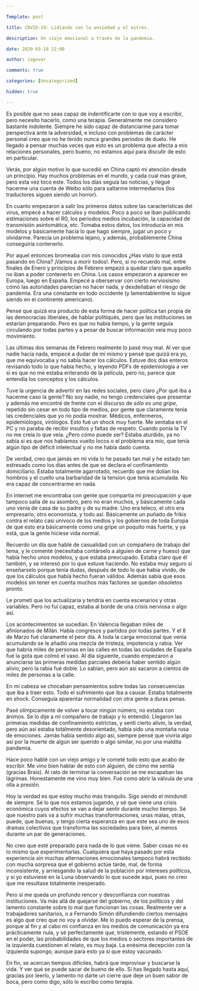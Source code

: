 ```yaml
---

Template: post

title: COVID-19: Lidiando con la ansiedad y el estrés.

description: Un viaje emocional a través de la pandemia.

date: 2020-03-18 22:00

author: iagovar

comments: true

categories: [Uncategorized]

hidden: true

---
```



Es posible que no seas capaz de indentificarte con lo que voy a escribir, pero necesito hacerlo, como una terapia. Generalmente me considero bastante indolente. Siempre he sido capaz de distanciarme para tomar perspectiva ante la adversidad, e incluso con problemas de carácter personal creo que no he tenido nunca grandes periodos de duelo. He llegado a pensar muchas veces que esto es un problema que afecta a mis relaciones personales, pero bueno, no estamos aquí para discutir de esto en particular.

Verás, por algún motivo lo que sucedió en China captó mi atención desde un principio. Hay muchos problemas en el mundo, y cada cual mas grave, pero esta vez toco este. Todos los días seguía las noticias, y llegué hacerme una cuenta de Weibo sólo para saltarme intermediarios (los traductores siguen siendo un horror).

En cuanto empezaron a salir los primeros datos sobre las características del virus, empecé a hacer cálculos y modelos. Poco a poco se iban publicando estimaciones sobre el R0, los periodos medios incubación, la capacidad de transmisión asintomática, etc. Tomaba estos datos, los introducía en mis modelos y básicamente hacía lo que hago siempre, jugar un poco y olvidarme. Parecía un problema lejano, y además, probablemente China conseguiría contenerlo.

Por aquel entonces bromeaba con mis conocidos ¿Has visto lo que está pasando en China? ¡Vamos a morir todos!. Pero, si no recuerdo mal, entre finales de Enero y principios de Febrero empezó a quedar claro que aquello no iban a poder contenerlo en China. Los casos empezaron a aparecer en Europa, luego en España. Empecé a oberservar con cierto nerviosismo cómo las autoridades parecían no hacer nada, y desdeñaban el riesgo de pandemia. Era una constante en todo occidente (y lamentablemtne lo sigue siendo en el continente americano).

Pensé que quizá era producto de esta forma de hacer política tan propia de las democracias liberales, de hablar politiqués, pero que las instituciones se estarían preparando. Pero es que no había tiempo, y la gente seguía circulando por todas partes y a pesar de buscar información veía muy poco movimiento.

Las últimas dos semanas de Febrero realmente lo pasé muy mal. Al ver que nadie hacía nada, empecé a dudar de mi mismo y pensé que quizá era yo, que me equivocaba y no sabía hacer los cálculos. Estuve dos días enteros revisando todo lo que había hecho, y leyendo PDFs de epidemiología a ver si es que no me estaba enterando de la película, pero no, parece que entendía los conceptos y los cálculos.

Tuve la urgencia de advertir en las redes sociales, pero claro ¿Por qué iba a hacerme caso la gente? No soy nadie, no tengo credenciales que presentar y además me encontré de frente con el discurso de <i>sólo es una gripe</i>, repetido sin cesar en todo tipo de medios, por gente que claramente tenía las credenciales que yo no podía mostrar. Médicos, enfermeros, epidemiólogos, virólogos. Esto fué un shock muy fuerte. Me sentaba en el PC y no paraba de recibir insultos y faltas de respeto. Cuando ponía la TV no me creía lo que veía. ¿Pero cómo puede ser? Estaba aturdido, ya no sabía si es que nos habíamos vuelto locos o el problema era mío, que tenía algún tipo de déficit intelectual y no me había dado cuenta.

De verdad, creo que jamás en mi vida lo he pasado tan mal y he estado tan estresado como los días antes de que se declara el confinamiento domiciliario. Estaba totalmente agarrotado, recuerdo que me dolían los hombros y el cuello una barbaridad de la tensíon que tenía acumulada. No era capaz de concentrarme en nada.

En Internet me encontraba con gente que compartía mi preocupación y que tampoco salía de su asombro, pero no eran muchos, y básicamente cada uno venía de casa de su padre y de su madre. Uno era teleco, el otro era empresario, otro economista, y todo así. Básicamente un puñado de frikis contra el relato casi unívoco de los medios y los gobiernos de toda Europa de que esto era básicamente como una gripe un poquito más fuerte, y ya está, que la gente hiciese vida normal.

Recuerdo un día que hablé de casualidad con un compañero de trabajo del tema, y le comenté (necesitaba contárselo a alguien de carne y hueso) que había hecho unos modelos, y que estaba preocupado. Estaba claro que él también, y se interesó por lo que estuve haciendo. No estaba muy seguro si enseñarselo porque tenía dudas, después de todo lo que había vivido, de que los cálculos que había hecho fueran válidos. Además sabía que esos modelos sin tener en cuenta muchos más factores se quedan obsoletos pronto.

Le prometí que los actualizaría y tendría en cuenta escenarios y otras variables. Pero no fuí capaz, estaba al borde de una crisis nerviosa o algo así.

Los acontecimientos se sucedían. En Valencia llegaban miles de afinionados de Milán. Había congresos y partidos por todas partes. Y el 8 de Marzo fué claramente el peor día. A toda la carga emocional que venía acumulando se le añadió una mezcla de tristeza, impotencia y rabia. Ver que habría miles de personas en las calles en todas las ciudades de España fué la gota que colmó el vaso. Al día siguiente, cuando empezaron a anunciarse las primeras medidas parciales debería haber sentido algún alivio, pero la rabia fué doble. Lo sabían, pero aún así sacaron a cientos de miles de personas a la calle.

En mi cabeza se chocaban pensamientos sobre todas las consecuencias que iba a traer esto. Todo el sufrimiento que iba a causar. Estaba totalmente en shock. Conseguía aparentar normalidad con otra gente a duras penas.

Pasé olímpicamente de volver a tocar ningún número, no estaba con ánimos. Se lo dije a mi compañero de trabajo y lo entendió. Llegaron las primeras medidas de confinamiento estrictas, y sentí cierto alivio, la verdad, pero aún así estaba totalmente desorientado, había sido una montaña rusa de emociones. Jamás había sentido algo así, siempre pensé que viviría algo así por la muerte de algún ser querido o algo similar, no por una maldita pandemia.

Hace poco hablé con un viejo amigo y le cometé todo esto que acabo de escribir. Me vino bien hablar de esto con alguien, de cómo me sentía (gracias Brais). Al rato de terminar la conversación se me escapaban las lágrimas. Honestamente me vino muy bien. Fué como abrir la válvula de una olla a presión.

Hoy la verdad es que estoy mucho más tranquilo. Sigo siendo el mindundi de siempre. Sé lo que nos estamos jugando, y sé que viene una crisis económica cuyos efectos se van a dejar sentir durante mucho tiempo. Sé que nuestro país va a sufrir muchas transformaciones, unas malas, otras, puede, que buenas, y tengo cierta esperanza en que este sea uno de esos dramas colectivos que transforma las sociedades para bien, al menos durante un par de generaciones.

No creo que esté preparado para nada de lo que viene. Saber cosas no es lo mismo que experimentarlas. Cualquiera que haya pasado por esta experiencia sin muchas alternaciones emocionales tampoco habrá recibido con mucha sorpresa que el gobierno actúe tarde, mal, de forma inconsistente, y arriesgando la salud de la población por intereses políticos, y si yo estuviese en la Luna observando lo que sucede aquí, pues no creo que me resultase totalmente inesperado.

Pero sí me queda un profundo rencor y desconfianza con nuestras instituciones. Va más allá de quejarse del gobierno, de los políticos y del lamento constante sobre lo mal que funcionan las cosas. Realmente ver a trabajadores sanitarios, o a Fernando Simón difundiendo ciertos mensajes es algo que creo que no voy a olvidar. Me lo puedo esperar de la prensa, porque al fin y al cabo mi confianza en los medios de comunicación ya era prácticamente nula, y sé perfectamente que, tristemente, estando el PSOE en el poder, las probabilidades de que los medios o sectores importantes de la izquierda cuestionen el relato, es muy baja. La enésima decepción con la izquierda supongo, aunque para esto ya sí que estoy vacunado.

En fin, se acercan tiempos difíciles, habrá que improvisar y buscarse la vida. Y ver qué se puede sacar de bueno de ello. Si has llegado hasta aquí, gracias por leerlo, y lamento no darte un cierre que deje un buen sabor de boca, pero como digo, sólo lo escribo como terapia.